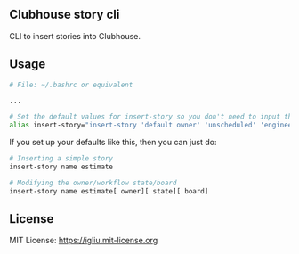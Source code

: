 ## Clubhouse story cli

CLI to insert stories into Clubhouse.

## Usage

```bash
# File: ~/.bashrc or equivalent

...

# Set the default values for insert-story so you don't need to input them yourself
alias insert-story="insert-story 'default owner' 'unscheduled' 'engineering' 'your name'"
```

If you set up your defaults like this, then you can just do:

```bash
# Inserting a simple story 
insert-story name estimate

# Modifying the owner/workflow state/board
insert-story name estimate[ owner][ state][ board]
```

## License

MIT License: https://igliu.mit-license.org
